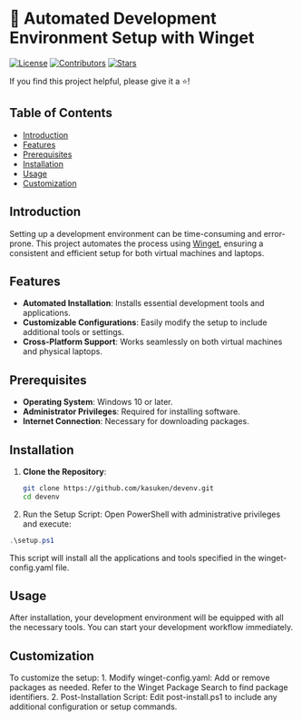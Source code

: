 # 🚀 Automated Development Environment Setup with Winget

[![License](https://img.shields.io/github/license/kasuken/devenv)](LICENSE)
[![Contributors](https://img.shields.io/github/contributors/kasuken/devenv)](https://github.com/kasuken/devenv/graphs/contributors)
[![Stars](https://img.shields.io/github/stars/kasuken/devenv?style=social)](https://github.com/kasuken/devenv/stargazers)

If you find this project helpful, please give it a ⭐️!

## Table of Contents

- [Introduction](#introduction)
- [Features](#features)
- [Prerequisites](#prerequisites)
- [Installation](#installation)
- [Usage](#usage)
- [Customization](#customization)

## Introduction

Setting up a development environment can be time-consuming and error-prone. This project automates the process using [Winget](https://learn.microsoft.com/en-us/windows/package-manager/winget/), ensuring a consistent and efficient setup for both virtual machines and laptops.

## Features

- **Automated Installation**: Installs essential development tools and applications.
- **Customizable Configurations**: Easily modify the setup to include additional tools or settings.
- **Cross-Platform Support**: Works seamlessly on both virtual machines and physical laptops.

## Prerequisites

- **Operating System**: Windows 10 or later.
- **Administrator Privileges**: Required for installing software.
- **Internet Connection**: Necessary for downloading packages.

## Installation

1. **Clone the Repository**:

   ```bash
   git clone https://github.com/kasuken/devenv.git
   cd devenv
    ```

2.	Run the Setup Script:
Open PowerShell with administrative privileges and execute:

```powershell
.\setup.ps1
```

This script will install all the applications and tools specified in the winget-config.yaml file.

## Usage

After installation, your development environment will be equipped with all the necessary tools. You can start your development workflow immediately.

## Customization

To customize the setup:
	1.	Modify winget-config.yaml: Add or remove packages as needed. Refer to the Winget Package Search to find package identifiers.
	2.	Post-Installation Script: Edit post-install.ps1 to include any additional configuration or setup commands.
